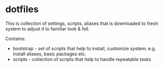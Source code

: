 # dotfiles
This is collection of settings, scripts, aliases that is downloaded to fresh
system to adjust it to familiar look & fell.

Contains:
* bootstrap - set of scripts that help to install, customize system: e.g. install
aliases, basic packages etc.
* scripts - collection of scripts that help to handle repeatable tasks

